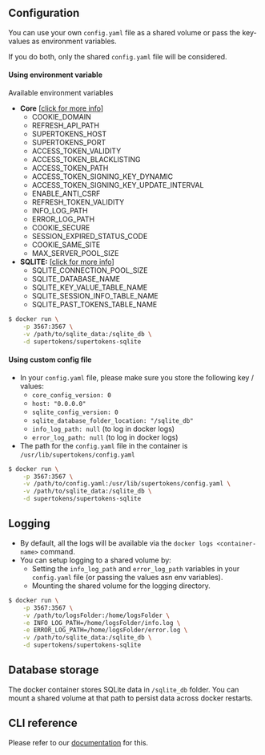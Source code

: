 ## Configuration
You can use your own `config.yaml` file as a shared volume or pass the key-values as environment variables. 

If you do both, only the shared `config.yaml` file will be considered.
  
#### Using environment variable
Available environment variables
- **Core** [[click for more info](https://supertokens.io/docs/community/configuration/core)]
	- COOKIE\_DOMAIN
	- REFRESH\_API\_PATH
	- SUPERTOKENS\_HOST
	- SUPERTOKENS\_PORT
	- ACCESS\_TOKEN\_VALIDITY
	- ACCESS\_TOKEN\_BLACKLISTING
	- ACCESS\_TOKEN\_PATH
	- ACCESS\_TOKEN\_SIGNING\_KEY\_DYNAMIC
	- ACCESS\_TOKEN\_SIGNING\_KEY\_UPDATE\_INTERVAL
	- ENABLE\_ANTI\_CSRF
	- REFRESH\_TOKEN\_VALIDITY
	- INFO\_LOG\_PATH
	- ERROR\_LOG\_PATH
	- COOKIE\_SECURE
	- SESSION\_EXPIRED\_STATUS\_CODE
	- COOKIE\_SAME\_SITE
    - MAX\_SERVER\_POOL\_SIZE
- **SQLITE:** [[click for more info](https://supertokens.io/docs/community/configuration/database/sqlite)]
	- SQLITE\_CONNECTION\_POOL\_SIZE
	- SQLITE\_DATABASE\_NAME
	- SQLITE\_KEY\_VALUE\_TABLE\_NAME
	- SQLITE\_SESSION\_INFO\_TABLE\_NAME
	- SQLITE\_PAST\_TOKENS\_TABLE\_NAME
  

```bash
$ docker run \
	-p 3567:3567 \
	-v /path/to/sqlite_data:/sqlite_db \
	-d supertokens/supertokens-sqlite
```

#### Using custom config file
- In your `config.yaml` file, please make sure you store the following key / values:
  - `core_config_version: 0`
  - `host: "0.0.0.0"`
  - `sqlite_config_version: 0`
  - `sqlite_database_folder_location: "/sqlite_db"`
  - `info_log_path: null` (to log in docker logs)
  - `error_log_path: null` (to log in docker logs)
- The path for the `config.yaml` file in the container is `/usr/lib/supertokens/config.yaml`

```bash
$ docker run \
	-p 3567:3567 \
	-v /path/to/config.yaml:/usr/lib/supertokens/config.yaml \
	-v /path/to/sqlite_data:/sqlite_db \
	-d supertokens/supertokens-sqlite
```

## Logging
- By default, all the logs will be available via the `docker logs <container-name>` command.
- You can setup logging to a shared volume by:
	- Setting the `info_log_path` and `error_log_path` variables in your `config.yaml` file (or passing the values asn env variables).
	- Mounting the shared volume for the logging directory.

```bash
$ docker run \
	-p 3567:3567 \
	-v /path/to/logsFolder:/home/logsFolder \
	-e INFO_LOG_PATH=/home/logsFolder/info.log \
	-e ERROR_LOG_PATH=/home/logsFolder/error.log \
	-v /path/to/sqlite_data:/sqlite_db \
	-d supertokens/supertokens-sqlite
```

## Database storage
The docker container stores SQLite data in `/sqlite_db` folder. You can mount a shared volume at that path to persist data across docker restarts.

## CLI reference
Please refer to our [documentation](https://supertokens.io/docs/community/cli/overview) for this.